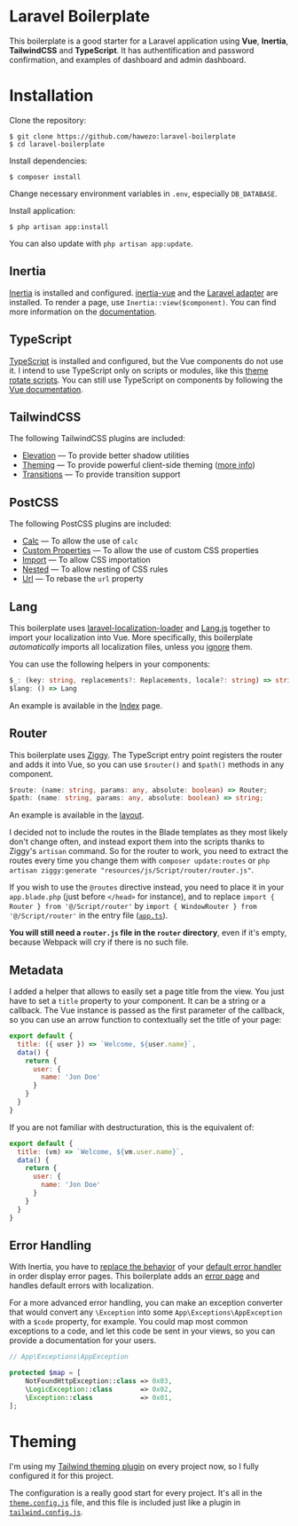 # Laravel Boilerplate

This boilerplate is a good starter for a Laravel application using **Vue**, **Inertia**, **TailwindCSS** and **TypeScript**. It has authentification and password confirmation, and examples of dashboard and admin dashboard.

# Installation

Clone the repository:

```console
$ git clone https://github.com/hawezo:laravel-boilerplate
$ cd laravel-boilerplate
```

Install dependencies:

```console
$ composer install
```

Change necessary environment variables in `.env`, especially `DB_DATABASE`.

Install application:

```console
$ php artisan app:install
```

You can also update with `php artisan app:update`.

## Inertia

[Inertia](https://inertiajs.com/) is installed and configured. [inertia-vue](https://github.com/inertiajs/inertia-vue) and the [Laravel adapter](https://github.com/inertiajs/inertia-laravel) are installed. 
To render a page, use `Inertia::view($component)`. You can find more information on the [documentation](https://inertiajs.com/server-side-setup).

## TypeScript

[TypeScript](http://www.typescriptlang.org/) is installed and configured, but the Vue components do not use it. I intend to use TypeScript only on scripts or modules, like this [theme rotate scripts](resources/js/Script/rotateThemes.ts). You can still use TypeScript on components by following the [Vue documentation](https://vuejs.org/v2/guide/typescript.html).

## TailwindCSS

The following TailwindCSS plugins are included:
- [Elevation](https://github.com/jonaskay/tailwindcss-elevation) — To provide better shadow utilities
- [Theming](https://github.com/hawezo/tailwindcss-theming) — To provide powerful client-side theming ([more info](#theming))
- [Transitions](https://github.com/benface/tailwindcss-transitions) — To provide transition support

## PostCSS

The following PostCSS plugins are included:
- [Calc](https://github.com/postcss/postcss-calc) — To allow the use of `calc`
- [Custom Properties](https://github.com/postcss/postcss-custom-properties) — To allow the use of custom CSS properties
- [Import](https://github.com/postcss/postcss-import) — To allow CSS importation
- [Nested](https://github.com/postcss/postcss-nested) — To allow nesting of CSS rules
- [Url](https://github.com/postcss/postcss-url) — To rebase the `url` property

## Lang

This boilerplate uses [laravel-localization-loader](https://github.com/rmariuzzo/laravel-localization-loader) and [Lang.js](https://github.com/rmariuzzo/Lang.js) together to import your localization into Vue. More specifically, this boilerplate *automatically* imports all localization files, unless you [ignore](resources/js/script/lang/index.ts) them. 

You can use the following helpers in your components: 

```typescript
$_: (key: string, replacements?: Replacements, locale?: string) => string,
$lang: () => Lang
```

An example is available in the [Index](resources/js/View/Index.vue) page.

## Router

This boilerplate uses [Ziggy](https://github.com/tightenco/ziggy). The TypeScript entry point registers the router and adds it into Vue, so you can use `$router()` and `$path()` methods in any component. 

```typescript
$route: (name: string, params: any, absolute: boolean) => Router;
$path: (name: string, params: any, absolute: boolean) => string;
```

An example is available in the [layout](resources/js/Layout/Layout.vue).

I decided not to include the routes in the Blade templates as they most likely don't change often, and instead export them into the scripts thanks to Ziggy's `artisan` command. 
So for the router to work, you need to extract the routes every time you change them with `composer update:routes` or `php artisan ziggy:generate "resources/js/Script/router/router.js"`. 

If you wish to use the `@routes` directive instead, you need to place it in your `app.blade.php` (just before `</head>` for instance), and to replace `import { Router } from '@/Script/router'` by `import { WindowRouter } from '@/Script/router'` in the entry file ([`app.ts`](resources/js/app.ts)). 

**You will still need a `router.js` file in the `router` directory**, even if it's empty, because Webpack will cry if there is no such file.

## Metadata

I added a helper that allows to easily set a page title from the view. You just have to set a `title` property to your component. It can be a string or a callback. The Vue instance is passed as the first parameter of the callback, so you can use an arrow function to contextually set the title of your page:

```javascript
export default {
  title: ({ user }) => `Welcome, ${user.name}`,
  data() {
    return {
      user: {
        name: 'Jon Doe'
      }
    }
  }
}
```

If you are not familiar with destructuration, this is the equivalent of:

```javascript
export default {
  title: (vm) => `Welcome, ${vm.user.name}`,
  data() {
    return {
      user: {
        name: 'Jon Doe'
      }
    }
  }
}
```

## Error Handling

With Inertia, you have to [replace the behavior](https://inertiajs.com/error-handling) of your [default error handler](app/Exceptions/Handler.php) in order display error pages. This boilerplate adds an [error page](resources/js/View/Error.vue) and handles default errors with localization. 

For a more advanced error handling, you can make an exception converter that would convert any `\Exception` into some `App\Exceptions\AppException` with a `$code` property, for example. You could map most common exceptions to a code, and let this code be sent in your views, so you can provide a documentation for your users. 

```php
// App\Exceptions\AppException

protected $map = [
    NotFoundHttpException::class => 0x03,
    \LogicException::class       => 0x02,
    \Exception::class            => 0x01,
];
```

# Theming

I'm using my [Tailwind theming plugin](https://github.com/hawezo/tailwindcss-theming) on every project now, so I fully configured it for this project. 

The configuration is a really good start for every project. It's all in the [`theme.config.js`](theme.config.js) file, and this file is included just like a plugin in [`tailwind.config.js`](tailwind.config.js).
